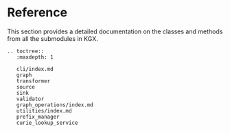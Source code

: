 # Reference

This section provides a detailed documentation on the classes and methods
from all the submodules in KGX.

```eval_rst
.. toctree::
   :maxdepth: 1

   cli/index.md
   graph
   transformer
   source
   sink
   validator
   graph_operations/index.md
   utilities/index.md
   prefix_manager
   curie_lookup_service
```